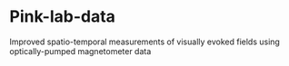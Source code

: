 # Pink-lab-data
Improved spatio-temporal measurements of visually evoked fields using optically-pumped magnetometer data

